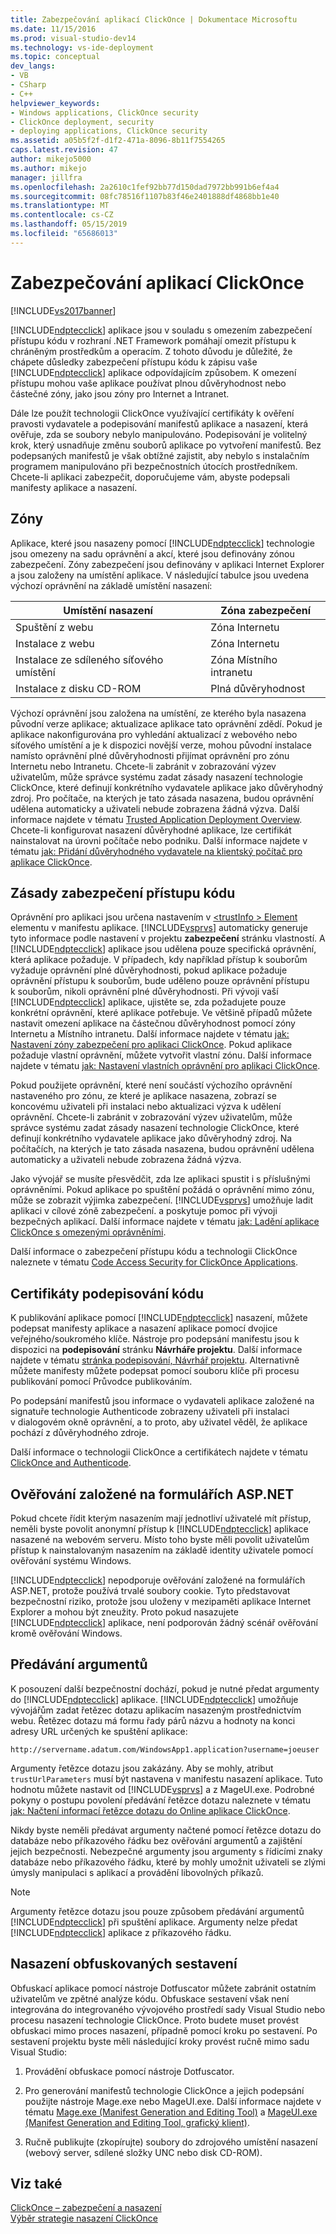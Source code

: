 ```yaml
---
title: Zabezpečování aplikací ClickOnce | Dokumentace Microsoftu
ms.date: 11/15/2016
ms.prod: visual-studio-dev14
ms.technology: vs-ide-deployment
ms.topic: conceptual
dev_langs:
- VB
- CSharp
- C++
helpviewer_keywords:
- Windows applications, ClickOnce security
- ClickOnce deployment, security
- deploying applications, ClickOnce security
ms.assetid: a05b5f2f-d1f2-471a-8096-8b11f7554265
caps.latest.revision: 47
author: mikejo5000
ms.author: mikejo
manager: jillfra
ms.openlocfilehash: 2a2610c1fef92bb77d150dad7972bb991b6ef4a4
ms.sourcegitcommit: 08fc78516f1107b83f46e2401888df4868bb1e40
ms.translationtype: MT
ms.contentlocale: cs-CZ
ms.lasthandoff: 05/15/2019
ms.locfileid: "65686013"
---
```

# <a name="securing-clickonce-applications"></a>Zabezpečování aplikací ClickOnce
[!INCLUDE[vs2017banner](../includes/vs2017banner.md)]

[!INCLUDE[ndptecclick](../includes/ndptecclick-md.md)] aplikace jsou v souladu s omezením zabezpečení přístupu kódu v rozhraní .NET Framework pomáhají omezit přístupu k chráněným prostředkům a operacím. Z tohoto důvodu je důležité, že chápete důsledky zabezpečení přístupu kódu k zápisu vaše [!INCLUDE[ndptecclick](../includes/ndptecclick-md.md)] aplikace odpovídajícím způsobem. K omezení přístupu mohou vaše aplikace používat plnou důvěryhodnost nebo částečné zóny, jako jsou zóny pro Internet a Intranet.  
  
 Dále lze použít technologii ClickOnce využívající certifikáty k ověření pravosti vydavatele a podepisování manifestů aplikace a nasazení, která ověřuje, zda se soubory nebylo manipulováno. Podepisování je volitelný krok, který usnadňuje změnu souborů aplikace po vytvoření manifestů. Bez podepsaných manifestů je však obtížné zajistit, aby nebylo s instalačním programem manipulováno při bezpečnostních útocích prostředníkem. Chcete-li aplikaci zabezpečit, doporučujeme vám, abyste podepsali manifesty aplikace a nasazení.  
  
## <a name="zones"></a>Zóny  
 Aplikace, které jsou nasazeny pomocí [!INCLUDE[ndptecclick](../includes/ndptecclick-md.md)] technologie jsou omezeny na sadu oprávnění a akcí, které jsou definovány zónou zabezpečení. Zóny zabezpečení jsou definovány v aplikaci Internet Explorer a jsou založeny na umístění aplikace. V následující tabulce jsou uvedena výchozí oprávnění na základě umístění nasazení:  
  
|Umístění nasazení|Zóna zabezpečení|  
|-------------------------|-------------------|  
|Spuštění z webu|Zóna Internetu|  
|Instalace z webu|Zóna Internetu|  
|Instalace ze sdíleného síťového umístění|Zóna Místního intranetu|  
|Instalace z disku CD-ROM|Plná důvěryhodnost|  
  
 Výchozí oprávnění jsou založena na umístění, ze kterého byla nasazena původní verze aplikace; aktualizace aplikace tato oprávnění zdědí. Pokud je aplikace nakonfigurována pro vyhledání aktualizací z webového nebo síťového umístění a je k dispozici novější verze, mohou původní instalace namísto oprávnění plné důvěryhodnosti přijímat oprávnění pro zónu Internetu nebo Intranetu. Chcete-li zabránit v zobrazování výzev uživatelům, může správce systému zadat zásady nasazení technologie ClickOnce, které definují konkrétního vydavatele aplikace jako důvěryhodný zdroj. Pro počítače, na kterých je tato zásada nasazena, budou oprávnění udělena automaticky a uživateli nebude zobrazena žádná výzva. Další informace najdete v tématu [Trusted Application Deployment Overview](../deployment/trusted-application-deployment-overview.md). Chcete-li konfigurovat nasazení důvěryhodné aplikace, lze certifikát nainstalovat na úrovni počítače nebo podniku. Další informace najdete v tématu [jak: Přidání důvěryhodného vydavatele na klientský počítač pro aplikace ClickOnce](../deployment/how-to-add-a-trusted-publisher-to-a-client-computer-for-clickonce-applications.md).  
  
## <a name="code-access-security-policies"></a>Zásady zabezpečení přístupu kódu  
 Oprávnění pro aplikaci jsou určena nastavením v [ \<trustInfo > Element](../deployment/trustinfo-element-clickonce-application.md) elementu v manifestu aplikace. [!INCLUDE[vsprvs](../includes/vsprvs-md.md)] automaticky generuje tyto informace podle nastavení v projektu **zabezpečení** stránku vlastností. A [!INCLUDE[ndptecclick](../includes/ndptecclick-md.md)] aplikace jsou udělena pouze specifická oprávnění, která aplikace požaduje. V případech, kdy například přístup k souborům vyžaduje oprávnění plné důvěryhodnosti, pokud aplikace požaduje oprávnění přístupu k souborům, bude uděleno pouze oprávnění přístupu k souborům, nikoli oprávnění plné důvěryhodnosti. Při vývoji vaší [!INCLUDE[ndptecclick](../includes/ndptecclick-md.md)] aplikace, ujistěte se, zda požadujete pouze konkrétní oprávnění, které aplikace potřebuje. Ve většině případů můžete nastavit omezení aplikace na částečnou důvěryhodnost pomocí zóny Internetu a Místního intranetu. Další informace najdete v tématu [jak: Nastavení zóny zabezpečení pro aplikaci ClickOnce](../deployment/how-to-set-a-security-zone-for-a-clickonce-application.md). Pokud aplikace požaduje vlastní oprávnění, můžete vytvořit vlastní zónu. Další informace najdete v tématu [jak: Nastavení vlastních oprávnění pro aplikaci ClickOnce](../deployment/how-to-set-custom-permissions-for-a-clickonce-application.md).  
  
 Pokud použijete oprávnění, které není součástí výchozího oprávnění nastaveného pro zónu, ze které je aplikace nasazena, zobrazí se koncovému uživateli při instalaci nebo aktualizaci výzva k udělení oprávnění. Chcete-li zabránit v zobrazování výzev uživatelům, může správce systému zadat zásady nasazení technologie ClickOnce, které definují konkrétního vydavatele aplikace jako důvěryhodný zdroj. Na počítačích, na kterých je tato zásada nasazena, budou oprávnění udělena automaticky a uživateli nebude zobrazena žádná výzva.  
  
 Jako vývojář se musíte přesvědčit, zda lze aplikaci spustit i s příslušnými oprávněními. Pokud aplikace po spuštění požádá o oprávnění mimo zónu, může se zobrazit výjimka zabezpečení. [!INCLUDE[vsprvs](../includes/vsprvs-md.md)] umožňuje ladit aplikaci v cílové zóně zabezpečení. a poskytuje pomoc při vývoji bezpečných aplikací. Další informace najdete v tématu [jak: Ladění aplikace ClickOnce s omezenými oprávněními](../deployment/how-to-debug-a-clickonce-application-with-restricted-permissions.md).  
  
 Další informace o zabezpečení přístupu kódu a technologii ClickOnce naleznete v tématu [Code Access Security for ClickOnce Applications](../deployment/code-access-security-for-clickonce-applications.md).  
  
## <a name="code-signing-certificates"></a>Certifikáty podepisování kódu  
 K publikování aplikace pomocí [!INCLUDE[ndptecclick](../includes/ndptecclick-md.md)] nasazení, můžete podepsat manifesty aplikace a nasazení aplikace pomocí dvojice veřejného/soukromého klíče. Nástroje pro podepsání manifestu jsou k dispozici na **podepisování** stránku **Návrháře projektu**. Další informace najdete v tématu [stránka podepisování, Návrhář projektu](../ide/reference/signing-page-project-designer.md). Alternativně můžete manifesty můžete podepsat pomocí souboru klíče při procesu publikování pomocí Průvodce publikováním.  
  
 Po podepsání manifestů jsou informace o vydavateli aplikace založené na signatuře technologie Authenticode zobrazeny uživateli při instalaci v dialogovém okně oprávnění, a to proto, aby uživatel věděl, že aplikace pochází z důvěryhodného zdroje.  
  
 Další informace o technologii ClickOnce a certifikátech najdete v tématu [ClickOnce and Authenticode](../deployment/clickonce-and-authenticode.md).  
  
## <a name="aspnet-form-based-authentication"></a>Ověřování založené na formulářích ASP.NET  
 Pokud chcete řídit kterým nasazením mají jednotliví uživatelé mít přístup, neměli byste povolit anonymní přístup k [!INCLUDE[ndptecclick](../includes/ndptecclick-md.md)] aplikace nasazené na webovém serveru. Místo toho byste měli povolit uživatelům přístup k nainstalovaným nasazením na základě identity uživatele pomocí ověřování systému Windows.  
  
 [!INCLUDE[ndptecclick](../includes/ndptecclick-md.md)] nepodporuje ověřování založené na formulářích ASP.NET, protože používá trvalé soubory cookie. Tyto představovat bezpečnostní riziko, protože jsou uloženy v mezipaměti aplikace Internet Explorer a mohou být zneužity. Proto pokud nasazujete [!INCLUDE[ndptecclick](../includes/ndptecclick-md.md)] aplikace, není podporován žádný scénář ověřování kromě ověřování Windows.  
  
## <a name="passing-arguments"></a>Předávání argumentů  
 K posouzení další bezpečnostní dochází, pokud je nutné předat argumenty do [!INCLUDE[ndptecclick](../includes/ndptecclick-md.md)] aplikace. [!INCLUDE[ndptecclick](../includes/ndptecclick-md.md)] umožňuje vývojářům zadat řetězec dotazu aplikacím nasazeným prostřednictvím webu. Řetězec dotazu má formu řady párů názvu a hodnoty na konci adresy URL určených ke spuštění aplikace:  
  
 `http://servername.adatum.com/WindowsApp1.application?username=joeuser`  
  
 Argumenty řetězce dotazu jsou zakázány. Aby se mohly, atribut `trustUrlParameters` musí být nastavena v manifestu nasazení aplikace. Tuto hodnotu můžete nastavit od [!INCLUDE[vsprvs](../includes/vsprvs-md.md)] a z MageUI.exe. Podrobné pokyny o postupu povolení předávání řetězce dotazu naleznete v tématu [jak: Načtení informací řetězce dotazu do Online aplikace ClickOnce](../deployment/how-to-retrieve-query-string-information-in-an-online-clickonce-application.md).  
  
 Nikdy byste neměli předávat argumenty načtené pomocí řetězce dotazu do databáze nebo příkazového řádku bez ověřování argumentů a zajištění jejich bezpečnosti. Nebezpečné argumenty jsou argumenty s řídicími znaky databáze nebo příkazového řádku, které by mohly umožnit uživateli se zlými úmysly manipulaci s aplikací a provádění libovolných příkazů.  
  
> [!NOTE]
> Argumenty řetězce dotazu jsou pouze způsobem předávání argumentů [!INCLUDE[ndptecclick](../includes/ndptecclick-md.md)] při spuštění aplikace. Argumenty nelze předat [!INCLUDE[ndptecclick](../includes/ndptecclick-md.md)] aplikace z příkazového řádku.  
  
## <a name="deploying-obfuscated-assemblies"></a>Nasazení obfuskovaných sestavení  
 Obfuskací aplikace pomocí nástroje Dotfuscator můžete zabránit ostatním uživatelům ve zpětné analýze kódu. Obfuskace sestavení však není integrována do integrovaného vývojového prostředí sady Visual Studio nebo procesu nasazení technologie ClickOnce. Proto budete muset provést obfuskaci mimo proces nasazení, případně pomocí kroku po sestavení. Po sestavení projektu byste měli následující kroky provést ručně mimo sadu Visual Studio:  
  
1. Provádění obfuskace pomocí nástroje Dotfuscator.  
  
2. Pro generování manifestů technologie ClickOnce a jejich podepsání použijte nástroje Mage.exe nebo MageUI.exe. Další informace najdete v tématu [Mage.exe (Manifest Generation and Editing Tool)](https://msdn.microsoft.com/library/77dfe576-2962-407e-af13-82255df725a1) a [MageUI.exe (Manifest Generation and Editing Tool, grafický klient)](https://msdn.microsoft.com/library/f9e130a6-8117-49c4-839c-c988f641dc14).  
  
3. Ručně publikujte (zkopírujte) soubory do zdrojového umístění nasazení (webový server, sdílené složky UNC nebo disk CD-ROM).  
  
## <a name="see-also"></a>Viz také  
 [ClickOnce – zabezpečení a nasazení](../deployment/clickonce-security-and-deployment.md)   
 [Výběr strategie nasazení ClickOnce](../deployment/choosing-a-clickonce-deployment-strategy.md)
